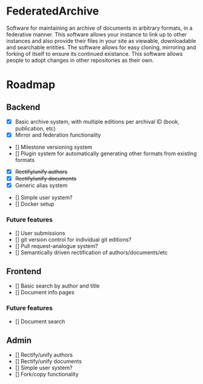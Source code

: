 # FederatedArchive

Software for maintaining an archive of documents in arbitrary formats, in a federative manner. This software allows your instance to link up to other instances and also provide their files in your site as viewable, downloadable and searchable entities. The software allows for easy cloning, mirroring and forking of itself to ensure its continued existance. This software allows people to adopt changes in other repositories as their own.

# Roadmap

## Backend
- [x] Basic archive system, with multiple editions per archival ID (book, publication, etc)
- [x] Mirror and federation functionality
- [] Milestone versioning system
- [] Plugin system for automatically generating other formats from existing formats
- [x] ~~Rectify/unify authors~~
- [x] ~~Rectify/unify documents~~
- [x] Generic alias system
- [] Simple user system?
- [] Docker setup

### Future features
- [] User submissions
- [] git version control for individual git editions?
- [] Pull request-analogue system?
- [] Semantically driven rectification of authors/documents/etc

## Frontend

- [] Basic search by author and title
- [] Document info pages

### Future features
- [] Document search

## Admin
- [] Rectify/unify authors
- [] Rectify/unify documents
- [] Simple user system?
- [] Fork/copy functionality